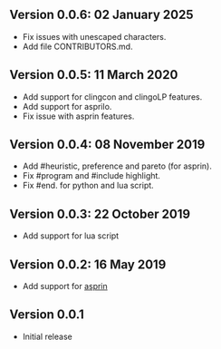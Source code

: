 ## Version 0.0.6: 02 January 2025
- Fix issues with unescaped characters.
- Add file CONTRIBUTORS.md.

## Version 0.0.5: 11 March 2020
- Add support for clingcon and clingoLP features.
- Add support for asprilo.
- Fix issue with asprin features.

## Version 0.0.4: 08 November 2019
- Add #heuristic, preference and pareto (for asprin).
- Fix #program and #include highlight.
- Fix #end. for python and lua script.

## Version 0.0.3: 22 October 2019
- Add support for lua script

## Version 0.0.2: 16 May 2019
- Add support for [asprin](https://github.com/potassco/asprin)

## Version 0.0.1
- Initial release